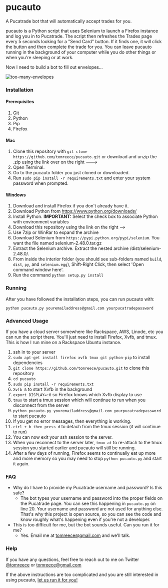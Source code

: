 # pucauto

A Pucatrade bot that will automatically accept trades for you.

pucauto is a Python script that uses Selenium to launch a Firefox instance and log you in to Pucatrade. The
script then refreshes the Trades page every 5 seconds looking for a "Send Card" button. If it finds one, it
will click the button and then complete the trade for you. You can leave pucauto running in the background of
your computer while you do other things or when you're sleeping or at work.

Now I need to build a bot to fill out envelopes...

![too-many-envelopes](http://i.imgur.com/S9ZHiO3.jpg)

### Installation

#### Prerequisites

1. Git
1. Python
1. Pip
1. Firefox

#### Mac

1. Clone this repository with `git clone https://github.com/tomreece/pucauto.git` or download and unzip the .zip using the link over on the right --->
1. Open Terminal.
1. Go to the pucauto folder you just cloned or downloaded.
1. Run `sudo pip install -r requirements.txt` and enter your system password when prompted.

#### Windows

1. Download and install Firefox if you don't already have it.
1. Download Python from https://www.python.org/downloads/
1. Install Python. **IMPORTANT:** Select the check box to associate Python with environment variables
1. Download this repository using the link on the right -->
1. Use 7zip or WinRar to expand the archive
1. Download Selenium from `https://pypi.python.org/pypi/selenium`. You want the file named selenium-2.48.0.tar.gz
1. Extract the Selenium archive. Extract the nested archive /dist/selenium-2.48.0/.
1. From inside the interior folder (you should see sub-folders named `build`, `dist`, `py`, and `selenium.egg`), Shift-Right Click, then select 'Open command window here'.
1. Run the command `python setup.py install`

### Running

After you have followed the installation steps, you can run pucauto with:

`python pucauto.py youremailaddress@gmail.com yourpucatradepassword`

### Advanced Usage

If you have a cloud server somewhere like Rackspace, AWS, Linode, etc you can run the script there. You'll just need to install Firefox, Xvfb, and tmux. This is how I run mine on a Rackspace Ubuntu instance.

1. ssh in to your server
1. `sudo apt-get install firefox xvfb tmux git python-pip` to install dependencies
1. `git clone https://github.com/tomreece/pucauto.git` to clone this repository
1. `cd pucauto`
1. `sudo pip install -r requirements.txt`
1. `Xvfb &` to start Xvfb in the background
1. `export DISPLAY=:0` so Firefox knows which Xvfb display to use
1. `tmux` to start a tmux session which will continue to run when you disconnect from the server
1. `python pucauto.py youremailaddress@gmail.com yourpucatradepassword` to start pucauto
1. If you get no error messages, then everything is working.
1. `ctrl + b then press d` to detach from the tmux session (it will continue to run)
1. You can now exit your ssh session to the server.
1. When you reconnect to the server later, `tmux at` to re-attach to the tmux session you started earlier and pucauto will still be running.
1. After a few days of running, Firefox seems to continually eat up more and more memory so you may need to stop `python pucauto.py` and start it again.

### FAQ

* Why do I have to provide my Pucatrade username and password? Is this safe?
    * The bot types your username and password into the proper fields on the Pucatrade page. You can see this happening in `pucauto.py` on line 20. Your username and password are not used for anything else. That's why this project is open source, so you can see the code and know roughly what's happening even if you're not a developer.
* This is too difficult for me, but the bot sounds useful. Can you run it for me?
    * Yes. Email me at tomreece@gmail.com and we'll talk.

### Help

If you have any questions, feel free to reach out to me on Twitter [@tomreece](https://twitter.com/tomreece) or tomreece@gmail.com

If the above instructions are too complicated and you are still interested in using pucauto, [let us run it for you!](http://www.pucauto.com/us.html)
